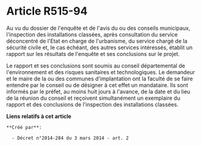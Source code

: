 # Article R515-94

Au vu du dossier de l'enquête et de l'avis du ou des conseils municipaux, l'inspection des installations classées, après
consultation du service déconcentré de l'Etat en charge de l'urbanisme, du service chargé de la sécurité civile et, le cas
échéant, des autres services intéressés, établit un rapport sur les résultats de l'enquête et ses conclusions sur le projet.

Le rapport et ses conclusions sont soumis au conseil départemental de l'environnement et des risques sanitaires et
technologiques. Le demandeur et le maire de la ou des communes d'implantation ont la faculté de se faire entendre par le
conseil ou de désigner à cet effet un mandataire. Ils sont informés par le préfet, au moins huit jours à l'avance, de la date
et du lieu de la réunion du conseil et reçoivent simultanément un exemplaire du rapport et des conclusions de l'inspection
des installations classées.

**Liens relatifs à cet article**

	**Créé par**:

	  - Décret n°2014-284 du 3 mars 2014 - art. 2
